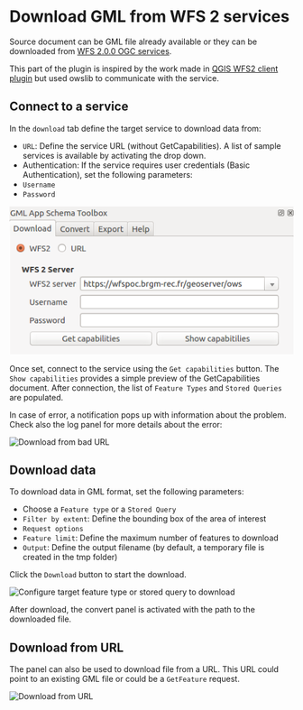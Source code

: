 # Download GML from WFS 2 services

Source document can be GML file already available or they can be downloaded from [WFS 2.0.0 OGC services](http://www.opengeospatial.org/standards/wfs).


This part of the plugin is inspired by the work made in [QGIS WFS2 client plugin](https://github.com/JuergenWeichand/qgis-wfs20-client-plugin) but used owslib to communicate with the service.


## Connect to a service

In the ```download``` tab define the target service to download data from:

* ```URL```: Define the service URL (without GetCapabilities). A list of sample services is available by activating the drop down.
* Authentication: If the service requires user credentials (Basic Authentication), set the following parameters:
 * ```Username```
 * ```Password```


![Configure target WFS service](img/download-service.png)


Once set, connect to the service using the ```Get capabilities``` button.
The ```Show capabilities``` provides a simple preview of the
GetCapabilities document. After connection, the list of
```Feature Types``` and ```Stored Queries``` are populated.


In case of error, a notification pops up with information about
the problem. Check also the log panel for more details about the error:


![Download from bad URL](img/download-service-bad-url.png)


## Download data

To download data in GML format, set the following parameters:
* Choose a ```Feature type``` or a ```Stored Query```
* ```Filter by extent```: Define the bounding box of the area of interest
* ```Request options```
 * ```Feature limit```: Define the maximum number of features to download
 * ```Output```: Define the output filename (by default, a temporary file is created in the tmp folder)

Click the ```Download``` button to start the download.

![Configure target feature type or stored query to download](img/download-data.png)


After download, the convert panel is activated with the path to the downloaded file.

## Download from URL

The panel can also be used to download file from a URL. This URL
could point to an existing GML file or could be a ```GetFeature``` request.

![Download from URL](img/download-from-url.png)

